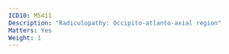 ```yaml
---
ICD10: M5411
Description: "Radiculopathy: Occipito-atlanto-axial region"
Matters: Yes
Weight: 1
---
```


